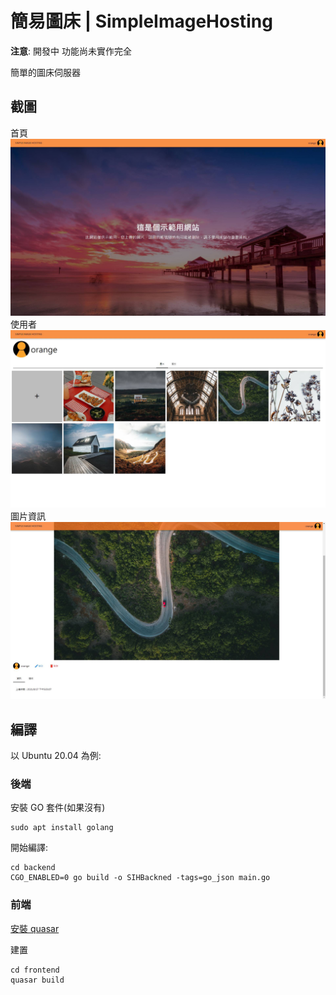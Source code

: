 # 簡易圖床 | SimpleImageHosting

**注意**: 開發中 功能尚未實作完全

簡單的圖床伺服器

## 截圖

首頁
![image](https://raw.githubusercontent.com/orangesobeautiful/SimpleImageHosting/master/demo/homepage.jpg)
使用者
![image](https://raw.githubusercontent.com/orangesobeautiful/SimpleImageHosting/master/demo/user-images.jpg)
圖片資訊
![image](https://raw.githubusercontent.com/orangesobeautiful/SimpleImageHosting/master/demo/image-info.jpg)

## 編譯

以 Ubuntu 20.04 為例:

### 後端

安裝 GO 套件(如果沒有)

```
sudo apt install golang
```

開始編譯:

```
cd backend
CGO_ENABLED=0 go build -o SIHBackned -tags=go_json main.go
```

### 前端

[安裝 quasar](https://v1.quasar.dev/quasar-cli/installation)

建置

```
cd frontend
quasar build
```
